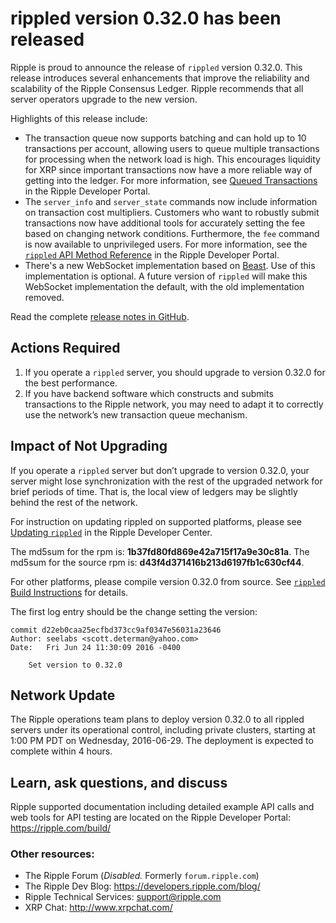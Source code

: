 # rippled version 0.32.0 has been released #

Ripple is proud to announce the release of `rippled` version 0.32.0. This release introduces several enhancements that improve the reliability and scalability of the Ripple Consensus Ledger. Ripple recommends that all server operators upgrade to the new version.

Highlights of this release include:

* The transaction queue now supports batching and can hold up to 10 transactions per account, allowing users to queue multiple transactions for processing when the network load is high. This encourages liquidity for XRP since important transactions now have a more reliable way of getting into the ledger. For more information, see [Queued Transactions](https://ripple.com/build/transaction-cost/#queued-transactions) in the Ripple Developer Portal.
* The `server_info` and `server_state` commands now include information on transaction cost multipliers. Customers who want to robustly submit transactions now have additional tools for accurately setting the fee based on changing network conditions. Furthermore, the `fee` command is now available to unprivileged users. For more information, see the [`rippled` API Method Reference](https://ripple.com/build/rippled-apis/#api-methods) in the Ripple Developer Portal.
* There's a new WebSocket implementation based on [Beast](https://github.com/vinniefalco/Beast). Use of this implementation is optional. A future version of `rippled` will make this WebSocket implementation the default, with the old implementation removed.

Read the complete [release notes in GitHub](https://github.com/ripple/rippled/releases/tag/0.32.0).

## Actions Required ##

1. If you operate a `rippled` server, you should upgrade to version 0.32.0 for the best performance.
2. If you have backend software which constructs and submits transactions to the Ripple network, you may need to adapt it to correctly use the network’s new transaction queue mechanism.

## Impact of Not Upgrading

If you operate a `rippled` server but don’t upgrade to version 0.32.0, your server might lose synchronization with the rest of the upgraded network for brief periods of time. That is, the local view of ledgers may be slightly behind the rest of the network.

For instruction on updating rippled on supported platforms, please see [Updating `rippled`](https://ripple.com/build/rippled-setup/#updating-rippled) in the Ripple Developer Center.

The md5sum for the rpm is: **1b37fd80fd869e42a715f17a9e30c81a**.
The md5sum for the source rpm is: **d43f4d371416b213d6197fb1c630cf44**.

For other platforms, please compile version 0.32.0 from source. See [`rippled` Build Instructions](https://github.com/ripple/rippled/tree/master/Builds) for details.

The first log entry should be the change setting the version:

    commit d22eb0caa25ecfbd373cc9af0347e56031a23646
    Author: seelabs <scott.determan@yahoo.com>
    Date:   Fri Jun 24 11:30:09 2016 -0400

        Set version to 0.32.0

## Network Update ##
The Ripple operations team plans to deploy version 0.32.0  to all rippled servers under its operational control, including private clusters, starting at 1:00 PM PDT on Wednesday, 2016-06-29. The deployment is expected to complete within 4 hours.

## Learn, ask questions, and discuss ##
Ripple supported documentation including detailed example API calls and web tools for API testing are located on the Ripple Developer Portal: <https://ripple.com/build/>

### Other resources: ###

* The Ripple Forum (_Disabled._ Formerly `forum.ripple.com`)
* The Ripple Dev Blog: <https://developers.ripple.com/blog/>
* Ripple Technical Services: [support@ripple.com](mailto:support@ripple.com)
* XRP Chat: <http://www.xrpchat.com/>